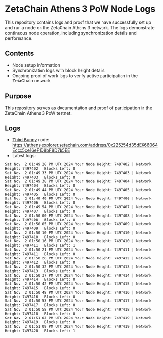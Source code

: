 # ZetaChain Athens 3 PoW Node Logs
This repository contains logs and proof that we have successfully set up and run a node on the ZetaChain Athens 3 network. The logs demonstrate continuous node operation, including synchronization details and performance.

## Contents
- Node setup information
- Synchronization logs with block height details
- Ongoing proof of work logs to verify active participation in the ZetaChain network

## Purpose
This repository serves as documentation and proof of participation in the ZetaChain Athens 3 PoW testnet.

## Logs

- [Third Bunny](https://thirdbunny.xyz/) node: https://athens.explorer.zetachain.com/address/0x225254d35dE666064Eccc5ce16eF1D8bF8D7b5EE
- Latest logs:
```
Sat Nov  2 01:49:28 PM UTC 2024 Your Node Height: 7497402 | Network Height: 7497402 | Blocks Left: 0
Sat Nov  2 01:49:33 PM UTC 2024 Your Node Height: 7497403 | Network Height: 7497403 | Blocks Left: 0
Sat Nov  2 01:49:38 PM UTC 2024 Your Node Height: 7497404 | Network Height: 7497404 | Blocks Left: 0
Sat Nov  2 01:49:44 PM UTC 2024 Your Node Height: 7497405 | Network Height: 7497405 | Blocks Left: 0
Sat Nov  2 01:49:49 PM UTC 2024 Your Node Height: 7497406 | Network Height: 7497406 | Blocks Left: 0
Sat Nov  2 01:49:54 PM UTC 2024 Your Node Height: 7497407 | Network Height: 7497407 | Blocks Left: 0
Sat Nov  2 01:50:00 PM UTC 2024 Your Node Height: 7497408 | Network Height: 7497408 | Blocks Left: 0
Sat Nov  2 01:50:05 PM UTC 2024 Your Node Height: 7497409 | Network Height: 7497409 | Blocks Left: 0
Sat Nov  2 01:50:10 PM UTC 2024 Your Node Height: 7497410 | Network Height: 7497410 | Blocks Left: 0
Sat Nov  2 01:50:16 PM UTC 2024 Your Node Height: 7497410 | Network Height: 7497411 | Blocks Left: 1
Sat Nov  2 01:50:21 PM UTC 2024 Your Node Height: 7497411 | Network Height: 7497411 | Blocks Left: 0
Sat Nov  2 01:50:26 PM UTC 2024 Your Node Height: 7497412 | Network Height: 7497412 | Blocks Left: 0
Sat Nov  2 01:50:32 PM UTC 2024 Your Node Height: 7497413 | Network Height: 7497413 | Blocks Left: 0
Sat Nov  2 01:50:37 PM UTC 2024 Your Node Height: 7497414 | Network Height: 7497414 | Blocks Left: 0
Sat Nov  2 01:50:42 PM UTC 2024 Your Node Height: 7497415 | Network Height: 7497415 | Blocks Left: 0
Sat Nov  2 01:50:48 PM UTC 2024 Your Node Height: 7497416 | Network Height: 7497416 | Blocks Left: 0
Sat Nov  2 01:50:53 PM UTC 2024 Your Node Height: 7497417 | Network Height: 7497417 | Blocks Left: 0
Sat Nov  2 01:50:58 PM UTC 2024 Your Node Height: 7497418 | Network Height: 7497418 | Blocks Left: 0
Sat Nov  2 01:51:03 PM UTC 2024 Your Node Height: 7497419 | Network Height: 7497419 | Blocks Left: 0
Sat Nov  2 01:51:09 PM UTC 2024 Your Node Height: 7497419 | Network Height: 7497420 | Blocks Left: 1
```
